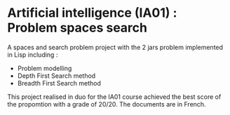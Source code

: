 # Artificial intelligence (IA01) : Problem spaces search
A spaces and search problem project with the 2 jars problem implemented in Lisp including : 
- Problem modelling
- Depth First Search method
- Breadth First Search method

This project realised in duo for the IA01 course achieved the best score of the propomtion with a grade of 20/20.
The documents are in French.
